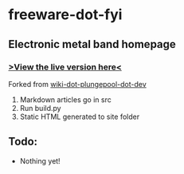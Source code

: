 # freeware-dot-fyi
## Electronic metal band homepage
### [>View the live version here<](https://freeware.fyi)

Forked from [wiki-dot-plungepool-dot-dev](https://github.com/plungepool/wiki-dot-plungepool-dot-dev)

1) Markdown articles go in src
2) Run build.py
3) Static HTML generated to site folder

## Todo:
- Nothing yet!

